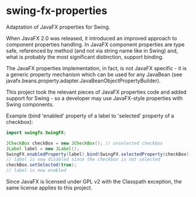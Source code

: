 # swing-fx-properties
Adaptation of JavaFX properties for Swing.

When JavaFX 2.0 was released, it introduced an improved approach to component properties handling.
In JavaFX component properties are type safe, referenced by method (and not via string name like in Swing) and, what is probably the most significant distinction, support binding.

The JavaFX properties implementation, in fact, is not JavaFX specific - it is a generic property mechanism which can be used for any JavaBean (see javafx.beans.property.adapter.JavaBeanObjectPropertyBuilder).

This project took the relevant pieces of JavaFX properties code and added support for Swing - so a developer may use JavaFX-style properties with Swing components.

Example (bind 'enabled' property of a label to 'selected' property of a checkbox):
```java
import swingfx.SwingFX;

JCheckBox checkBox = new JCheckBox(); // unselected checkbox
JLabel label = new JLabel();
SwingFX.enabledProperty(label).bind(SwingFX.selectedProperty(checkBox));
// label is now disabled since the checkbox is not selected
checkBox.setSelected(true);
// label is now enabled
```

Since JavaFX is licensed under GPL v2 with the Classpath exception, the same license applies to this project.
